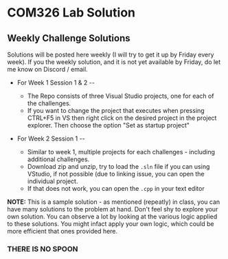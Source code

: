 # COM326 Lab Solution
## Weekly Challenge Solutions

Solutions will be posted here weekly (I will try to get it up by Friday every week). If you the weekly solution, and it is not yet available by Friday, do let me know on Discord / email.

+ For Week 1 Session 1 & 2 --
  + The Repo consists of three Visual Studio projects, one for each of the challenges.
  + If you want to change the project that executes when pressing CTRL+F5 in VS then right click on the desired project in the project      explorer. Then choose the option "Set as startup project"

+ For Week 2 Session 1 --
  + Similar to week 1, multiple projects for each challenges - including additional challenges.  
  + Download zip and unzip, try to load the `.sln` file if you can using VStudio, if not possible (due to linking issue, you can open the individual project.
  + If that does not work, you can open the `.cpp` in your text editor  

__NOTE:__ This is a sample solution - as mentioned (repeatly) in class, you can have many solutions to the problem at hand. Don't feel shy to explore your own solution. You can observe a lot by looking at the various logic applied to these solutions. You might infact apply your own logic, which could be more efficient that ones provided here.  

### THERE IS NO SPOON

